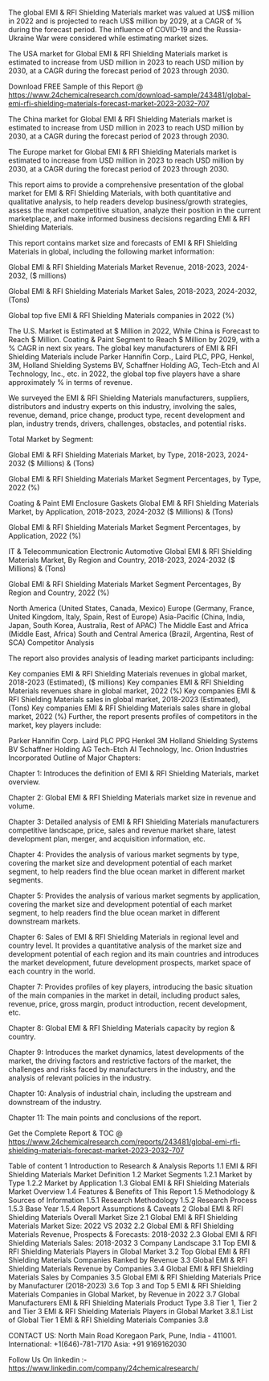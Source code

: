 The global EMI & RFI Shielding Materials market was valued at US$ million in 2022 and is projected to reach US$ million by 2029, at a CAGR of % during the forecast period. The influence of COVID-19 and the Russia-Ukraine War were considered while estimating market sizes.

The USA market for Global EMI & RFI Shielding Materials market is estimated to increase from USD million in 2023 to reach USD million by 2030, at a CAGR during the forecast period of 2023 through 2030.

Download FREE Sample of this Report @ https://www.24chemicalresearch.com/download-sample/243481/global-emi-rfi-shielding-materials-forecast-market-2023-2032-707

The China market for Global EMI & RFI Shielding Materials market is estimated to increase from USD million in 2023 to reach USD million by 2030, at a CAGR during the forecast period of 2023 through 2030.

The Europe market for Global EMI & RFI Shielding Materials market is estimated to increase from USD million in 2023 to reach USD million by 2030, at a CAGR during the forecast period of 2023 through 2030.

This report aims to provide a comprehensive presentation of the global market for EMI & RFI Shielding Materials, with both quantitative and qualitative analysis, to help readers develop business/growth strategies, assess the market competitive situation, analyze their position in the current marketplace, and make informed business decisions regarding EMI & RFI Shielding Materials.

This report contains market size and forecasts of EMI & RFI Shielding Materials in global, including the following market information:

Global EMI & RFI Shielding Materials Market Revenue, 2018-2023, 2024-2032, ($ millions)

Global EMI & RFI Shielding Materials Market Sales, 2018-2023, 2024-2032, (Tons)

Global top five EMI & RFI Shielding Materials companies in 2022 (%)

The U.S. Market is Estimated at $ Million in 2022, While China is Forecast to Reach $ Million.
Coating & Paint Segment to Reach $ Million by 2029, with a % CAGR in next six years.
The global key manufacturers of EMI & RFI Shielding Materials include Parker Hannifin Corp., Laird PLC, PPG, Henkel, 3M, Holland Shielding Systems BV, Schaffner Holding AG, Tech-Etch and AI Technology, Inc., etc. in 2022, the global top five players have a share approximately % in terms of revenue.

We surveyed the EMI & RFI Shielding Materials manufacturers, suppliers, distributors and industry experts on this industry, involving the sales, revenue, demand, price change, product type, recent development and plan, industry trends, drivers, challenges, obstacles, and potential risks.

Total Market by Segment:

Global EMI & RFI Shielding Materials Market, by Type, 2018-2023, 2024-2032 ($ Millions) & (Tons)

Global EMI & RFI Shielding Materials Market Segment Percentages, by Type, 2022 (%)

Coating & Paint
EMI Enclosure
Gaskets
Global EMI & RFI Shielding Materials Market, by Application, 2018-2023, 2024-2032 ($ Millions) & (Tons)

Global EMI & RFI Shielding Materials Market Segment Percentages, by Application, 2022 (%)

IT & Telecommunication
Electronic
Automotive
Global EMI & RFI Shielding Materials Market, By Region and Country, 2018-2023, 2024-2032 ($ Millions) & (Tons)

Global EMI & RFI Shielding Materials Market Segment Percentages, By Region and Country, 2022 (%)

North America (United States, Canada, Mexico)
Europe (Germany, France, United Kingdom, Italy, Spain, Rest of Europe)
Asia-Pacific (China, India, Japan, South Korea, Australia, Rest of APAC)
The Middle East and Africa (Middle East, Africa)
South and Central America (Brazil, Argentina, Rest of SCA)
Competitor Analysis

The report also provides analysis of leading market participants including:

Key companies EMI & RFI Shielding Materials revenues in global market, 2018-2023 (Estimated), ($ millions)
Key companies EMI & RFI Shielding Materials revenues share in global market, 2022 (%)
Key companies EMI & RFI Shielding Materials sales in global market, 2018-2023 (Estimated), (Tons)
Key companies EMI & RFI Shielding Materials sales share in global market, 2022 (%)
Further, the report presents profiles of competitors in the market, key players include:

Parker Hannifin Corp.
Laird PLC
PPG
Henkel
3M
Holland Shielding Systems BV
Schaffner Holding AG
Tech-Etch
AI Technology, Inc.
Orion Industries Incorporated
Outline of Major Chapters:

Chapter 1: Introduces the definition of EMI & RFI Shielding Materials, market overview.

Chapter 2: Global EMI & RFI Shielding Materials market size in revenue and volume.

Chapter 3: Detailed analysis of EMI & RFI Shielding Materials manufacturers competitive landscape, price, sales and revenue market share, latest development plan, merger, and acquisition information, etc.

Chapter 4: Provides the analysis of various market segments by type, covering the market size and development potential of each market segment, to help readers find the blue ocean market in different market segments.

Chapter 5: Provides the analysis of various market segments by application, covering the market size and development potential of each market segment, to help readers find the blue ocean market in different downstream markets.

Chapter 6: Sales of EMI & RFI Shielding Materials in regional level and country level. It provides a quantitative analysis of the market size and development potential of each region and its main countries and introduces the market development, future development prospects, market space of each country in the world.

Chapter 7: Provides profiles of key players, introducing the basic situation of the main companies in the market in detail, including product sales, revenue, price, gross margin, product introduction, recent development, etc.

Chapter 8: Global EMI & RFI Shielding Materials capacity by region & country.

Chapter 9: Introduces the market dynamics, latest developments of the market, the driving factors and restrictive factors of the market, the challenges and risks faced by manufacturers in the industry, and the analysis of relevant policies in the industry.

Chapter 10: Analysis of industrial chain, including the upstream and downstream of the industry.

Chapter 11: The main points and conclusions of the report.

Get the Complete Report & TOC @ https://www.24chemicalresearch.com/reports/243481/global-emi-rfi-shielding-materials-forecast-market-2023-2032-707

Table of content
1 Introduction to Research & Analysis Reports
1.1 EMI & RFI Shielding Materials Market Definition
1.2 Market Segments
1.2.1 Market by Type
1.2.2 Market by Application
1.3 Global EMI & RFI Shielding Materials Market Overview
1.4 Features & Benefits of This Report
1.5 Methodology & Sources of Information
1.5.1 Research Methodology
1.5.2 Research Process
1.5.3 Base Year
1.5.4 Report Assumptions & Caveats
2 Global EMI & RFI Shielding Materials Overall Market Size
2.1 Global EMI & RFI Shielding Materials Market Size: 2022 VS 2032
2.2 Global EMI & RFI Shielding Materials Revenue, Prospects & Forecasts: 2018-2032
2.3 Global EMI & RFI Shielding Materials Sales: 2018-2032
3 Company Landscape
3.1 Top EMI & RFI Shielding Materials Players in Global Market
3.2 Top Global EMI & RFI Shielding Materials Companies Ranked by Revenue
3.3 Global EMI & RFI Shielding Materials Revenue by Companies
3.4 Global EMI & RFI Shielding Materials Sales by Companies
3.5 Global EMI & RFI Shielding Materials Price by Manufacturer (2018-2023)
3.6 Top 3 and Top 5 EMI & RFI Shielding Materials Companies in Global Market, by Revenue in 2022
3.7 Global Manufacturers EMI & RFI Shielding Materials Product Type
3.8 Tier 1, Tier 2 and Tier 3 EMI & RFI Shielding Materials Players in Global Market
3.8.1 List of Global Tier 1 EMI & RFI Shielding Materials Companies
3.8

CONTACT US:
North Main Road Koregaon Park, Pune, India - 411001.
International: +1(646)-781-7170
Asia: +91 9169162030

Follow Us On linkedin :- https://www.linkedin.com/company/24chemicalresearch/
